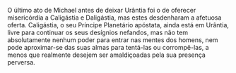 ﻿O último ato de Michael antes de deixar Urântia foi o de oferecer misericórdia a Caligástia e Daligástia, mas estes desdenharam a afetuosa oferta. Caligástia, o seu Príncipe Planetário apóstata, ainda está em Urântia, livre para continuar os seus desígnios nefandos, mas não tem absolutamente nenhum poder para entrar nas mentes dos homens, nem pode aproximar-se das suas almas para tentá-las ou corrompê-las, a menos que realmente desejem ser amaldiçoadas pela sua presença perversa.